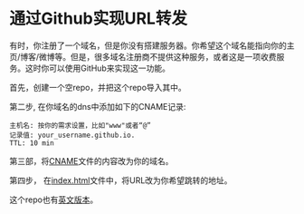# 通过Github实现URL转发
有时，你注册了一个域名，但是你没有搭建服务器。你希望这个域名能指向你的主页/博客/微博等。但是，很多域名注册商不提供这种服务，或者这是一项收费服务。这时你可以使用GitHub来实现这一功能。

首先，创建一个空repo，并把这个repo导入其中。

第二步, 在你域名的dns中添加如下的CNAME记录:
```
主机名: 按你的需求设置，比如"www"或者“@”
记录值: your_username.github.io.
TTL: 10 min
```

第三部，将[CNAME](./CNAME)文件的内容改为你的域名。

第四步， 在[index.html](./index.html)文件中，将URL改为你希望跳转的地址。

这个repo也有[英文版本](https://github.com/y2l/URL-Redirect/)。
